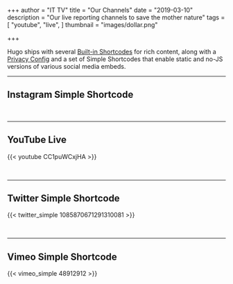 +++
author = "IT TV"
title = "Our Channels"
date = "2019-03-10"
description = "Our live reporting channels to save the mother nature"
tags = [
    "youtube",
    "live",
]
thumbnail = "images/dollar.png"

+++

Hugo ships with several [Built-in Shortcodes](https://gohugo.io/content-management/shortcodes/#use-hugo-s-built-in-shortcodes) for rich content, along with a [Privacy Config](https://gohugo.io/about/hugo-and-gdpr/) and a set of Simple Shortcodes that enable static and no-JS versions of various social media embeds.
<!--more-->
---

## Instagram Simple Shortcode

<br>

---

## YouTube Live

{{< youtube CC1puWCxjHA >}}

<br>

---

## Twitter Simple Shortcode

{{< twitter_simple 1085870671291310081 >}}

<br>

---

## Vimeo Simple Shortcode

{{< vimeo_simple 48912912 >}}
